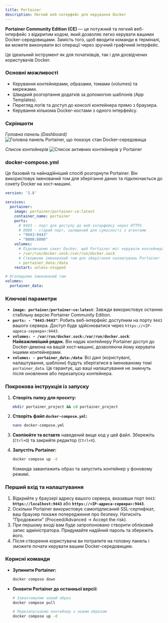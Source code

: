 ```yaml
---
title: Portainer
description: Легкий веб-інтерфейс для керування Docker
---
```


**Portainer Community Edition (CE)** — це потужний та легкий веб-інтерфейс з відкритим кодом, який дозволяє легко керувати вашими Docker-середовищами. Замість того, щоб вводити команди в терміналі, ви можете виконувати всі операції через зручний графічний інтерфейс.

Це ідеальний інструмент як для початківців, так і для досвідчених користувачів Docker.

### Основні можливості

* Керування контейнерами, образами, томами (volumes) та мережами.
* Швидкий розгортання додатків за допомогою шаблонів (App Templates).
* Перегляд логів та доступ до консолі контейнера прямо з браузера.
* Керування кількома Docker-хостами з одного інтерфейсу.

### Скріншоти

*Головна панель (Dashboard)*
![Головна панель Portainer, що показує стан Docker-середовища](/images/portainer-dashboard.png)

*Список контейнерів*
![Список активних контейнерів у Portainer](/images/portainer-containers.png)

### docker-compose.yml

Це базовий та найнадійніший спосіб розгорнути Portainer. Він використовує іменований том для зберігання даних та підключається до сокету Docker на хост-машині.

```yaml
version: '3.8'

services:
  portainer:
    image: portainer/portainer-ce:latest
    container_name: portainer
    ports:
      # 9443 - порт для доступу до веб-інтерфейсу через HTTPS
      # 8000 - старий порт, залишений для сумісності з агентами
      - "9443:9443"
      - "8000:8000"
    volumes:
      # Підключаємо сокет Docker, щоб Portainer міг керувати контейнерами
      - /var/run/docker.sock:/var/run/docker.sock
      # Створюємо іменований том для зберігання налаштувань Portainer
      - portainer_data:/data
    restart: unless-stopped

# Оголошуємо іменований том
volumes:
  portainer_data:
```

### Ключові параметри

  * **`image: portainer/portainer-ce:latest`**: Завжди використовує останню стабільну версію Portainer Community Edition.
  * **`ports: - "9443:9443"`**: Робить веб-інтерфейс доступним на порту `9443` вашого сервера. Доступ буде здійснюватися через `https://<IP-адреса-сервера>:9443`.
  * **`volumes: - /var/run/docker.sock:/var/run/docker.sock`**: **Найважливіший рядок.** Він надає контейнеру Portainer доступ до Docker-демона на вашій хост-машині, дозволяючи йому керувати іншими контейнерами.
  * **`volumes: - portainer_data:/data`**: Всі дані (користувачі, налаштування, шаблони) будуть зберігатися в іменованому томі `portainer_data`. Це гарантує, що ваші налаштування не зникнуть після оновлення або перезапуску контейнера.

### Покрокова інструкція із запуску

1.  **Створіть папку для проєкту:**

    ```bash
    mkdir portainer_project && cd portainer_project
    ```

2.  **Створіть файл `docker-compose.yml`:**

    ```bash
    nano docker-compose.yml
    ```

3.  **Скопіюйте та вставте** наведений вище код у цей файл. Збережіть (`Ctrl+O`) та закрийте редактор (`Ctrl+X`).

4.  **Запустіть Portainer:**

    ```bash
    docker compose up -d
    ```

    Команда завантажить образ та запустить контейнер у фоновому режимі.

### Перший вхід та налаштування

1.  Відкрийте у браузері адресу вашого сервера, вказавши порт `9443`: **`https://localhost:9443`** або **`https://<IP-адреса-сервера>:9443`**.
2.  Оскільки Portainer використовує самопідписаний SSL-сертифікат, ваш браузер покаже попередження про безпеку. Натисніть "Продовжити" (Proceed/Advanced -\> Accept the risk).
3.  При першому вході вам буде запропоновано створити обліковий запис адміністратора. Придумайте надійний пароль та збережіть його.
4.  Після створення користувача ви потрапите на головну панель і зможете почати керувати вашим Docker-середовищем.

### Корисні команди

  * **Зупинити Portainer:**
    ```bash
    docker compose down
    ```
  * **Оновити Portainer до останньої версії:**
    ```bash
    # Завантажуємо новий образ
    docker compose pull

    # Перезапускаємо контейнер з новим образом
    docker compose up -d
    ```
